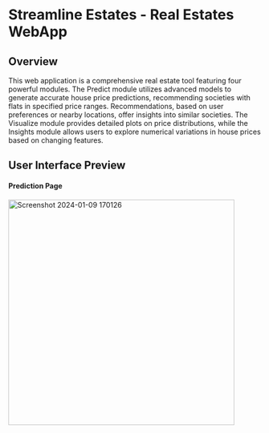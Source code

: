 # Streamline Estates - Real Estates WebApp


## Overview
This web application is a comprehensive real estate tool featuring four powerful modules. The Predict module utilizes advanced models to generate accurate house price predictions, recommending societies with flats in specified price ranges. Recommendations, based on user preferences or nearby locations, offer insights into similar societies. The Visualize module provides detailed plots on price distributions, while the Insights module allows users to explore numerical variations in house prices based on changing features.

## User Interface Preview
#### Prediction Page
<img width="450" alt="Screenshot 2024-01-09 170126" src="https://github.com/sagnikCodes/AureaFirmus/assets/114083986/e232fea9-e0ad-440c-9e69-db07cfe98e57">
